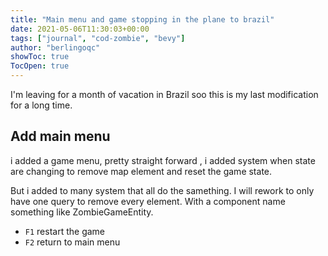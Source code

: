 ```yaml
---
title: "Main menu and game stopping in the plane to brazil"
date: 2021-05-06T11:30:03+00:00
tags: ["journal", "cod-zombie", "bevy"]
author: "berlingoqc"
showToc: true
TocOpen: true
---
```


I'm leaving for a month of vacation in Brazil soo this is my last 
modification for a long time.

## Add main menu

i added a game menu, pretty straight forward , i added 
system when state are changing to remove map element and
reset the game state.

But i added to many system that all do the samething.
I will rework to only have one query to remove every element.
With a component name something like ZombieGameEntity.


* `F1` restart the game
* `F2` return to main menu